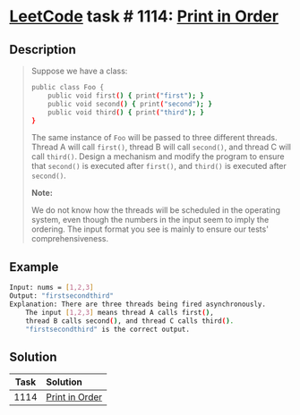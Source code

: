 # [LeetCode][leetcode] task # 1114: [Print in Order][task]

Description
-----------

> Suppose we have a class:
> ```sh
> public class Foo {
>     public void first() { print("first"); }
>     public void second() { print("second"); }
>     public void third() { print("third"); }
> }
> ```
> 
> The same instance of `Foo` will be passed to three different threads.
> Thread A will call `first()`, thread B will call `second()`,
> and thread C will call `third()`. Design a mechanism and modify
> the program to ensure that `second()` is executed after `first()`,
> and `third()` is executed after `second()`.
> 
> **Note:**
> 
> We do not know how the threads will be scheduled in the operating system,
> even though the numbers in the input seem to imply the ordering.
> The input format you see is mainly to ensure our tests' comprehensiveness.

Example
-------

```sh
Input: nums = [1,2,3]
Output: "firstsecondthird"
Explanation: There are three threads being fired asynchronously.
    The input [1,2,3] means thread A calls first(),
    thread B calls second(), and thread C calls third().
    "firstsecondthird" is the correct output.
```

Solution
--------

| Task | Solution                   |
|:----:|:---------------------------|
| 1114 | [Print in Order][solution] |


[leetcode]: <http://leetcode.com/>
[task]: <https://leetcode.com/problems/print-in-order>
[solution]: <https://github.com/wellaxis/praxis-leetcode/blob/main/src/main/java/com/witalis/praxis/leetcode/task/h12/p1114/option/Practice.java>
